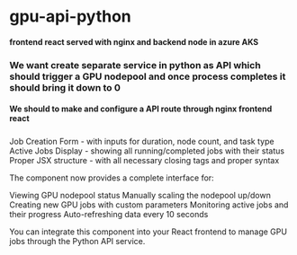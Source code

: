 # gpu-api-python

#### frontend react served with nginx and backend node in azure AKS
### We want create separate service in python as API which should trigger a GPU nodepool and once process completes it should bring it down to 0
#### We should to make and configure a API route through nginx frontend react

#####
Job Creation Form - with inputs for duration, node count, and task type
Active Jobs Display - showing all running/completed jobs with their status
Proper JSX structure - with all necessary closing tags and proper syntax

The component now provides a complete interface for:

Viewing GPU nodepool status
Manually scaling the nodepool up/down
Creating new GPU jobs with custom parameters
Monitoring active jobs and their progress
Auto-refreshing data every 10 seconds

You can integrate this component into your React frontend to manage GPU jobs through the Python API service.